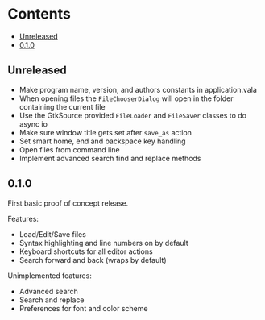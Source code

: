 Contents
========
- [Unreleased](#unreleased)
- [0.1.0](#0.1.0)

## Unreleased
* Make program name, version, and authors constants in application.vala
* When opening files the `FileChooserDialog` will open in the folder containing
  the current file
* Use the GtkSource provided `FileLoader` and `FileSaver` classes to do async io
* Make sure window title gets set after `save_as` action
* Set smart home, end and backspace key handling
* Open files from command line
* Implement advanced search find and replace methods

## 0.1.0
First basic proof of concept release.

Features:
* Load/Edit/Save files
* Syntax highlighting and line numbers on by default
* Keyboard shortcuts for all editor actions
* Search forward and back (wraps by default)

Unimplemented features:
* Advanced search
* Search and replace
* Preferences for font and color scheme

